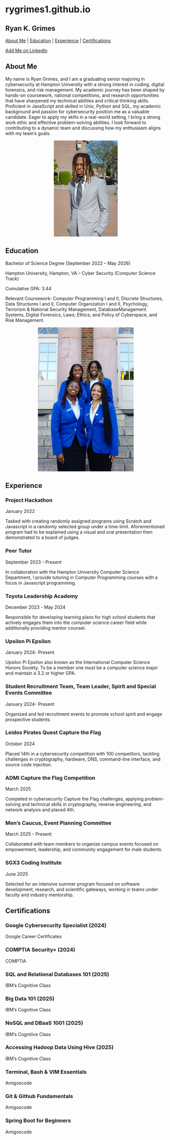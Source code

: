 # rygrimes1.github.io
<section>
  <h1>Ryan K. Grimes</h1>
  <p>
    <a href="#about">About Me</a>
    | <a href="#education">Education</a>
    | <a href="#experience">Experience</a>
    | <a href="#certifications">Certifications</a>
  </p>
</section>
<a href="https://www.linkedin.com/in/iamryang/">Add Me on LinkedIn</a>

<section id="about">
<h2>About Me</h2>
<p>
  My name is Ryan Grimes, and I am a
graduating senior majoring in cybersecurity at
Hampton University with a strong interest in coding,
digital forensics, and risk management. My
academic journey has been shaped by hands-on
coursework, national competitions, and research
opportunities that have sharpened my technical
abilities and critical thinking skills. Proficient in JavaScript and skilled in Unix, Python and SQL, my academic background and passion for cybersecurity position me as a
valuable candidate. Eager to apply my skills in a real-world setting, I bring a strong work ethic and effective problem-solving
abilities. I look forward to contributing to a dynamic team and discussing how my enthusiasm aligns with my team’s goals.
</p>

<p align="center">
<img src="headshot.jpg" height="300px">
</p>

<section id="education">
<h2>Education</h2>
<p>
  Bachelor of Science Degree (September 2022 – May 2026)  
</p>
<p>
  Hampton University, Hampton, VA – Cyber Security (Computer Science Track)  
<p>
   Cumulative GPA: 3.44  
</p>
<p>
  Relevant Coursework:  
  Computer Programming I and II, Discrete Structures, Data Structures I and II, Computer Organization I and II, Psychology, Terrorism & National Security Management, DatabaseManagement Systems, Digital Forensics, Laws; Ethics; and Policy of Cyberspace, and Risk Management.
  
</p>

<p align="center">
<img src="srt.JPG" width="300px">
</p>

<section id="experience">
  <h2>Experience</h2>
    
  <h3>Project Hackathon</h3>
  <p>January 2022</p>
  <p>Tasked with creating randomly assigned programs using Scratch and Javascript in a randomly selected group under a
  time-limit. Aforementioned program had to be explained using a visual and oral presentation then demonstrated to a board of
  judges. </p>
  
  <h3>Peer Tutor</h3>
  <p>September 2023 - Present</p>
  <p>In collaboration with the Hampton University Computer Science Department, I provide tutoring in Computer
  Programming courses with a focus in Javascript programming. </p>
  
  <h3>Toyota Leadership Academy</h3>
  <p>December 2023 - May 2024</p>
  <p>Responsible for developing learning plans for high school students that actively engages them into the computer
  science career field while additionally providing mentor counsel.</p>
  
  <h3>Upsilon Pi Epsilon</h3>
  <p>January 2024- Present</p>
  <p>Upsilon Pi Epsilon also known as the International Computer Science Honors Society. To be a member one must be a
  computer science major and maintain a 3.2 or higher GPA.</p>
  
  <h3>Student Recruitment Team, Team Leader, Spirit and Special Events Committee</h3>
  <p>January 2024- Present</p>
  <p>Organized and led recruitment events to promote school spirit and engage prospective students.</p>
  
  <h3>Leidos Pirates Quest Capture the Flag</h3>
  <p>October 2024</p>
  <p>Placed 14th in a cybersecurity competition with 100 competitors, tackling challenges in cryptography, hardware, DNS,
  command-line interface, and source code injection.</p>
  
  <h3>ADMI Capture the Flag Competition</h3>
  <p>March 2025</p>
  <p>Competed in cybersecurity Capture the Flag challenges, applying problem-solving and technical skills in cryptography,
  reverse engineering, and network analysis and placed 4th.</p>
  
  <h3>Men’s Caucus, Event Planning Committee</h3>
  <p>March 2025 - Present</p>
  <p>Collaborated with team members to organize campus events focused on empowerment, leadership, and community
  engagement for male students.</p>
  
  <h3>SGX3 Coding Institute</h3>
  <p>June 2025</p>
  <p>Selected for an intensive summer program focused on software development, research, and scientific gateways,
  working in teams under faculty and industry mentorship.</p>

<section id="certifications">
  <h2>Certifications</h2>
    
  <h3>Google Cybersecurity Specialist (2024)</h3>
  <p>Google Career Certificates</p>
  
  <h3>COMPTIA Security+ (2024)</h3>
  <p>COMPTIA</p>
  
  <h3>SQL and Relational Databases 101 (2025)</h3>
  <p>IBM’s Cognitive Class</p>
  
  <h3>Big Data 101 (2025)</h3>
  <p>IBM’s Cognitive Class</p>
  
  <h3>NoSQL and DBaaS 1001 (2025)</h3>
  <p>IBM’s Cognitive Class</p>
  
  <h3>Accessing Hadoop Data Using Hive (2025)</h3>
  <p>IBM’s Cognitive Class</p>
  
  <h3>Terminal, Bash & VIM Essentials</h3>
  <p>Amigoscode</p>
  
  <h3>Git & Github Fundamentals</h3>
  <p>Amigoscode</p>
  
  <h3>Spring Boot for Beginners</h3>
  <p>Amigoscode</p>

